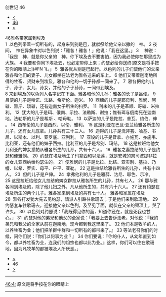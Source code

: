 ﻿





 创世记 46




* [<](bible/GEN45.md)
* [46](bible/GEN.md)
* [>](bible/GEN47.md)



 
46雅各带家属到埃及  
1  以色列带着一切所有的，起身来到别是巴，就献祭给他父亲以撒的　神。 
2 夜间，　神在异象中对以色列说：「雅各！雅各！」他说：「我在这里。」 
3 　神说：「我是　神，就是你父亲的　神。你下埃及去不要害怕，因为我必使你在那里成为大族。 
4 我要和你同下埃及去，也必定带你上来；约瑟必给你送终[原文是将手按在你的眼睛上](#FN
1)。」 
5  雅各就从别是巴起行。以色列的儿子们使他们的父亲雅各和他们的妻子、儿女都坐在法老为雅各送来的车上。 
6 他们又带着迦南地所得的牲畜、货财来到埃及。雅各和他的一切子孙都一同来了。 
7  雅各把他的儿子、孙子、女儿、孙女，并他的子子孙孙，一同带到埃及。  
8 来到埃及的以色列人名字记在下面。雅各和他的儿孙：雅各的长子是吕便。 
9  吕便的儿子是哈诺、法路、希斯伦、迦米。 
10  西缅的儿子是耶母利、雅悯、阿辖、雅斤、琐辖，还有迦南女子所生的扫罗。 
11  利未的儿子是革顺、哥辖、米拉利。 
12  犹大的儿子是珥、俄南、示拉、法勒斯、谢拉；惟有珥与俄南死在迦南地。法勒斯的儿子是希斯 、哈母勒。 
13  以萨迦的儿子是陀拉、普瓦、约伯、伸 。 
14  西布伦的儿子是西烈、以伦、雅利。 
15 这是利亚在巴旦·亚兰给雅各所生的儿子，还有女儿底拿。儿孙共有三十三人。 
16  迦得的儿子是洗非芸、哈基、书尼、以斯本、以利、亚罗底、亚列利。 
17  亚设的儿子是音拿、亦施瓦、亦施韦、比利亚，还有他们的妹子西拉。比利亚的儿子是希别、玛结。 
18 这是拉班给他女儿利亚的婢女悉帕从雅各所生的儿孙，共有十六人。 
19  雅各之妻拉结的儿子是约瑟和便雅悯。 
20  约瑟在埃及地生了玛拿西和以法莲，就是安城的祭司波提非拉的女儿亚西纳给约瑟生的。 
21  便雅悯的儿子是比拉、比结、亚实别、基拉、乃幔、以希、罗实、母平、户平、亚勒。 
22 这是拉结给雅各所生的儿孙，共有十四人。 
23  但的儿子是户伸。 
24  拿弗他利的儿子是雅薛、沽尼、耶色、示冷。 
25 这是拉班给他女儿拉结的婢女辟拉从雅各所生的儿孙，共有七人。 
26 那与雅各同到埃及的，除了他儿妇之外，凡从他所生的，共有六十六人。 
27 还有约瑟在埃及所生的两个儿子。雅各家来到埃及的共有七十人。 雅各和家属在埃及  
28  雅各打发犹大先去见约瑟，请派人引路往歌珊去；于是他们来到歌珊地。 
29  约瑟套车往歌珊去，迎接他父亲以色列，及至见了面，就伏在父亲的颈项上，哭了许久。 
30  以色列对约瑟说：「我既得见你的面，知道你还在，就是死我也甘心。」 
31  约瑟对他的弟兄和他父的全家说：「我要上去告诉法老，对他说：『我的弟兄和我父的全家从前在迦南地，现今都到我这里来了。 
32 他们本是牧羊的人，以养牲畜为业；他们把羊群牛群和一切所有的都带来了。』 
33 等法老召你们的时候，问你们说：『你们以何事为业？』 
34 你们要说：『你的仆人，从幼年直到如今，都以养牲畜为业，连我们的祖宗也都以此为业。』这样，你们可以住在歌珊地，因为凡牧羊的都被埃及人所厌恶。」 
* [<](bible/GEN45.md)
* [46](bible/GEN.md)
* [>](bible/GEN47.md)





---


[46:4:](#V4)
原文是将手按在你的眼睛上




---









